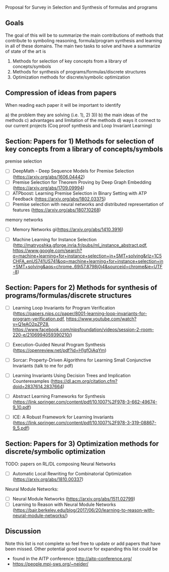 Proposal for Survey in Selection and Synthesis of formulas and programs

Goals
----

The goal of this will be to summarize the main contributions of methods that contribute to symboling reasoning, formula/program synthesis and learning in all of these domains. The main two tasks to solve and have a summarize of state of the art is

1) Methods for selection of key concepts from a library of concepts/symbols
2) Methods for synthesis of programs/formulas/discrete structures
3) Optimization methods for discrete/symbolic optimization

Compression of ideas from papers
----

When reading each paper it will be important to identify

a) the problem they are solving (i.e. 1), 2) 3))
b) the main ideas of the methods
c) advantages and limitation of the methods
d) ways it connect to our current projects (Coq proof synthesis and Loop Invariant Learning)

Section: Papers for 1) Methods for selection of key concepts from a library of concepts/symbols
----

premise selection
- [ ] DeepMath - Deep Sequence Models for Premise Selection (https://arxiv.org/abs/1606.04442) 
- [ ] Premise Selection for Theorem Proving by Deep Graph Embedding (https://arxiv.org/abs/1709.09994)
- [ ] ATPboost: Learning Premise Selection in Binary Setting with ATP Feedback (https://arxiv.org/abs/1802.03375)
- [ ] Premise selection with neural networks and distributed representation of features (https://arxiv.org/abs/1807.10268)

memory networks
- [ ] Memory Networks gi(https://arxiv.org/abs/1410.3916)

- [ ] Machine Learning for Instance Selection (http://matryoshka.gforge.inria.fr/pubs/ml_instance_abstract.pdf, https://www.google.com/search?q=machine+learning+for+instance+selection+in+SMT+solving&rlz=1C5CHFA_enUS741US741&oq=machine+learning+for+instance+selection+in+SMT+solving&aqs=chrome..69i57.8798j0j4&sourceid=chrome&ie=UTF-8)


Section: Papers for 2) Methods for synthesis of programs/formulas/discrete structures
----

- [ ] Learning Loop Invariants for Program Verification (https://papers.nips.cc/paper/8001-learning-loop-invariants-for-program-verification.pdf, https://www.youtube.com/watch?v=Q1eAO2pZPZ8, https://www.facebook.com/nipsfoundation/videos/session-2-room-220-e/2106994059390210/)

- [ ] Execution-Guided Neural Program Synthesis (https://openreview.net/pdf?id=H1gfOiAqYm)
- [ ] Sorcar: Property-Driven Algorithms for Learning Small Conjunctive Invariants (talk to me for pdf)
- [ ] Learning Invariants Using Decision Trees and Implication Counterexamples (https://dl.acm.org/citation.cfm?doid=2837614.2837664)
- [ ] Abstract Learning Frameworks for Synthesis (https://link.springer.com/content/pdf/10.1007%2F978-3-662-49674-9_10.pdf)
- [ ] ICE: A Robust Framework for Learning Invariants (https://link.springer.com/content/pdf/10.1007%2F978-3-319-08867-9_5.pdf)

Section: Papers for 3) Optimization methods for discrete/symbolic optimization
----

TODO: papers on RL/DL composing Neural Networks

- [ ] Automatic Local Rewriting for Combinatorial Optimization (https://arxiv.org/abs/1810.00337)

Neural Module Networks:

- [ ] Neural Module Networks (https://arxiv.org/abs/1511.02799)
- [ ] Learning to Reason with Neural Module Networks (https://bair.berkeley.edu/blog/2017/06/20/learning-to-reason-with-neural-module-networks/)

Discussion
----

Note this list is not complete so feel free to update or add papers that have been missed. Other potential good source for expanding this list could be 

- found in the AITP conference: http://aitp-conference.org/
- https://people.mpi-sws.org/~neider/

